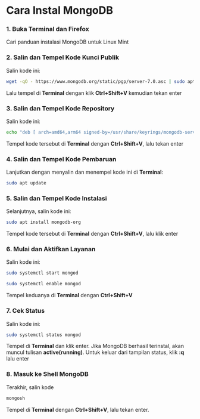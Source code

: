 # Cara Instal MongoDB

### 1. Buka Terminal dan Firefox
Cari panduan instalasi MongoDB untuk Linux Mint


### 2. Salin dan Tempel Kode Kunci Publik
Salin kode ini: 
```bash
wget -qO - https://www.mongodb.org/static/pgp/server-7.0.asc | sudo apt-key add - 
``` 
Lalu tempel di **Terminal** dengan klik **Ctrl+Shift+V** kemudian tekan enter


### 3. Salin dan Tempel Kode Repository
Salin kode ini: 
```bash
echo "deb [ arch=amd64,arm64 signed-by=/usr/share/keyrings/mongodb-server-6.0.gpg ] https://repo.mongodb.org/apt/ubuntu jammy/mongodb-org/6.0 multiverse" | sudo tee /etc/apt/sources.list.d/mongodb-org-6.0.list
```
Tempel kode tersebut di **Terminal** dengan **Ctrl+Shift+V**, lalu tekan enter


### 4. Salin dan Tempel Kode Pembaruan
Lanjutkan dengan menyalin dan menempel kode ini di **Terminal**: 
```bash
sudo apt update
```


### 5. Salin dan Tempel Kode Instalasi
Selanjutnya, salin kode ini: 
```bash
sudo apt install mongodb-org
```
Tempel kode tersebut di **Terminal** dengan **Ctrl+Shift+V**, lalu klik enter


### 6. Mulai dan Aktifkan Layanan
Salin kode ini: 
```bash
sudo systemctl start mongod
```
```bash
sudo systemctl enable mongod
```
Tempel keduanya di **Terminal** dengan **Ctrl+Shift+V**


### 7. Cek Status
Salin kode ini: 
```bash
sudo systemctl status mongod
```
Tempel di **Terminal** dan klik enter. Jika MongoDB berhasil terinstal, akan muncul tulisan **active(running)**. Untuk keluar dari tampilan status, klik **:q** lalu enter


### 8. Masuk ke Shell MongoDB
Terakhir, salin kode 
```bash
mongosh
```
Tempel di **Terminal** dengan **Ctrl+Shift+V**, lalu tekan enter.
